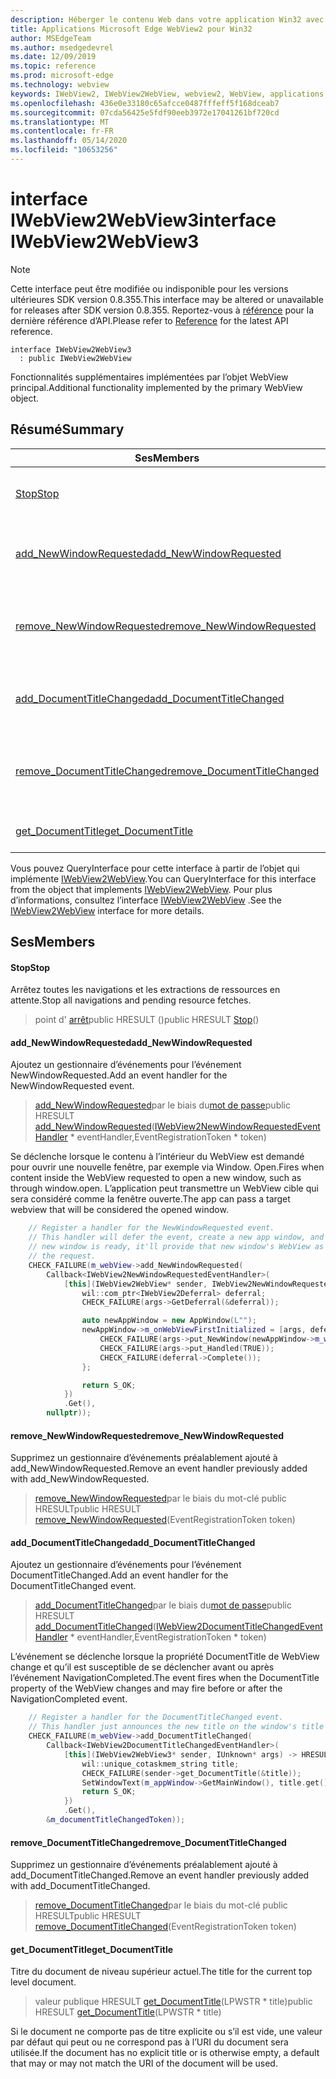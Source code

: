 ```yaml
---
description: Héberger le contenu Web dans votre application Win32 avec le contrôle Microsoft Edge WebView2
title: Applications Microsoft Edge WebView2 pour Win32
author: MSEdgeTeam
ms.author: msedgedevrel
ms.date: 12/09/2019
ms.topic: reference
ms.prod: microsoft-edge
ms.technology: webview
keywords: IWebView2, IWebView2WebView, webview2, WebView, applications Win32, Win32, Edge
ms.openlocfilehash: 436e0e33180c65afcce0487fffeff5f168dceab7
ms.sourcegitcommit: 07cda56425e5fdf90eeb3972e17041261bf720cd
ms.translationtype: MT
ms.contentlocale: fr-FR
ms.lasthandoff: 05/14/2020
ms.locfileid: "10653256"
---
```

# <span data-ttu-id="50f41-104">interface IWebView2WebView3</span><span class="sxs-lookup"><span data-stu-id="50f41-104">interface IWebView2WebView3</span></span> 

> [!NOTE]
> <span data-ttu-id="50f41-105">Cette interface peut être modifiée ou indisponible pour les versions ultérieures SDK version 0.8.355.</span><span class="sxs-lookup"><span data-stu-id="50f41-105">This interface may be altered or unavailable for releases after SDK version 0.8.355.</span></span> <span data-ttu-id="50f41-106">Reportez-vous à [référence](../../../webview2-api-reference.md) pour la dernière référence d’API.</span><span class="sxs-lookup"><span data-stu-id="50f41-106">Please refer to [Reference](../../../webview2-api-reference.md) for the latest API reference.</span></span>

```
interface IWebView2WebView3
  : public IWebView2WebView
```

<span data-ttu-id="50f41-107">Fonctionnalités supplémentaires implémentées par l’objet WebView principal.</span><span class="sxs-lookup"><span data-stu-id="50f41-107">Additional functionality implemented by the primary WebView object.</span></span>

## <span data-ttu-id="50f41-108">Résumé</span><span class="sxs-lookup"><span data-stu-id="50f41-108">Summary</span></span>

 <span data-ttu-id="50f41-109">Ses</span><span class="sxs-lookup"><span data-stu-id="50f41-109">Members</span></span>                        | <span data-ttu-id="50f41-110">Descriptions</span><span class="sxs-lookup"><span data-stu-id="50f41-110">Descriptions</span></span>
--------------------------------|---------------------------------------------
[<span data-ttu-id="50f41-111">Stop</span><span class="sxs-lookup"><span data-stu-id="50f41-111">Stop</span></span>](#stop) | <span data-ttu-id="50f41-112">Arrêtez toutes les navigations et les extractions de ressources en attente.</span><span class="sxs-lookup"><span data-stu-id="50f41-112">Stop all navigations and pending resource fetches.</span></span>
[<span data-ttu-id="50f41-113">add_NewWindowRequested</span><span class="sxs-lookup"><span data-stu-id="50f41-113">add_NewWindowRequested</span></span>](#add_newwindowrequested) | <span data-ttu-id="50f41-114">Ajoutez un gestionnaire d’événements pour l’événement NewWindowRequested.</span><span class="sxs-lookup"><span data-stu-id="50f41-114">Add an event handler for the NewWindowRequested event.</span></span>
[<span data-ttu-id="50f41-115">remove_NewWindowRequested</span><span class="sxs-lookup"><span data-stu-id="50f41-115">remove_NewWindowRequested</span></span>](#remove_newwindowrequested) | <span data-ttu-id="50f41-116">Supprimez un gestionnaire d’événements préalablement ajouté à add_NewWindowRequested.</span><span class="sxs-lookup"><span data-stu-id="50f41-116">Remove an event handler previously added with add_NewWindowRequested.</span></span>
[<span data-ttu-id="50f41-117">add_DocumentTitleChanged</span><span class="sxs-lookup"><span data-stu-id="50f41-117">add_DocumentTitleChanged</span></span>](#add_documenttitlechanged) | <span data-ttu-id="50f41-118">Ajoutez un gestionnaire d’événements pour l’événement DocumentTitleChanged.</span><span class="sxs-lookup"><span data-stu-id="50f41-118">Add an event handler for the DocumentTitleChanged event.</span></span>
[<span data-ttu-id="50f41-119">remove_DocumentTitleChanged</span><span class="sxs-lookup"><span data-stu-id="50f41-119">remove_DocumentTitleChanged</span></span>](#remove_documenttitlechanged) | <span data-ttu-id="50f41-120">Supprimez un gestionnaire d’événements préalablement ajouté à add_DocumentTitleChanged.</span><span class="sxs-lookup"><span data-stu-id="50f41-120">Remove an event handler previously added with add_DocumentTitleChanged.</span></span>
[<span data-ttu-id="50f41-121">get_DocumentTitle</span><span class="sxs-lookup"><span data-stu-id="50f41-121">get_DocumentTitle</span></span>](#get_documenttitle) | <span data-ttu-id="50f41-122">Titre du document de niveau supérieur actuel.</span><span class="sxs-lookup"><span data-stu-id="50f41-122">The title for the current top level document.</span></span>

<span data-ttu-id="50f41-123">Vous pouvez QueryInterface pour cette interface à partir de l’objet qui implémente [IWebView2WebView](IWebView2WebView.md).</span><span class="sxs-lookup"><span data-stu-id="50f41-123">You can QueryInterface for this interface from the object that implements [IWebView2WebView](IWebView2WebView.md).</span></span> <span data-ttu-id="50f41-124">Pour plus d’informations, consultez l’interface [IWebView2WebView](IWebView2WebView.md) .</span><span class="sxs-lookup"><span data-stu-id="50f41-124">See the [IWebView2WebView](IWebView2WebView.md) interface for more details.</span></span>

## <span data-ttu-id="50f41-125">Ses</span><span class="sxs-lookup"><span data-stu-id="50f41-125">Members</span></span>

#### <span data-ttu-id="50f41-126">Stop</span><span class="sxs-lookup"><span data-stu-id="50f41-126">Stop</span></span> 

<span data-ttu-id="50f41-127">Arrêtez toutes les navigations et les extractions de ressources en attente.</span><span class="sxs-lookup"><span data-stu-id="50f41-127">Stop all navigations and pending resource fetches.</span></span>

> <span data-ttu-id="50f41-128">point d' [arrêt](#stop)public HRESULT ()</span><span class="sxs-lookup"><span data-stu-id="50f41-128">public HRESULT [Stop](#stop)()</span></span>

#### <span data-ttu-id="50f41-129">add_NewWindowRequested</span><span class="sxs-lookup"><span data-stu-id="50f41-129">add_NewWindowRequested</span></span> 

<span data-ttu-id="50f41-130">Ajoutez un gestionnaire d’événements pour l’événement NewWindowRequested.</span><span class="sxs-lookup"><span data-stu-id="50f41-130">Add an event handler for the NewWindowRequested event.</span></span>

> <span data-ttu-id="50f41-131">[add_NewWindowRequested](#add_newwindowrequested)par le biais du[mot de passe](IWebView2NewWindowRequestedEventHandler.md)</span><span class="sxs-lookup"><span data-stu-id="50f41-131">public HRESULT [add_NewWindowRequested](#add_newwindowrequested)([IWebView2NewWindowRequestedEventHandler](IWebView2NewWindowRequestedEventHandler.md) \* eventHandler,EventRegistrationToken \* token)</span></span>

<span data-ttu-id="50f41-132">Se déclenche lorsque le contenu à l’intérieur du WebView est demandé pour ouvrir une nouvelle fenêtre, par exemple via Window. Open.</span><span class="sxs-lookup"><span data-stu-id="50f41-132">Fires when content inside the WebView requested to open a new window, such as through window.open.</span></span> <span data-ttu-id="50f41-133">L’application peut transmettre un WebView cible qui sera considéré comme la fenêtre ouverte.</span><span class="sxs-lookup"><span data-stu-id="50f41-133">The app can pass a target webview that will be considered the opened window.</span></span>

```cpp
    // Register a handler for the NewWindowRequested event.
    // This handler will defer the event, create a new app window, and then once the
    // new window is ready, it'll provide that new window's WebView as the response to
    // the request.
    CHECK_FAILURE(m_webView->add_NewWindowRequested(
        Callback<IWebView2NewWindowRequestedEventHandler>(
            [this](IWebView2WebView* sender, IWebView2NewWindowRequestedEventArgs* args) {
                wil::com_ptr<IWebView2Deferral> deferral;
                CHECK_FAILURE(args->GetDeferral(&deferral));

                auto newAppWindow = new AppWindow(L"");
                newAppWindow->m_onWebViewFirstInitialized = [args, deferral, newAppWindow]() {
                    CHECK_FAILURE(args->put_NewWindow(newAppWindow->m_webView.get()));
                    CHECK_FAILURE(args->put_Handled(TRUE));
                    CHECK_FAILURE(deferral->Complete());
                };

                return S_OK;
            })
            .Get(),
        nullptr));
```

#### <span data-ttu-id="50f41-134">remove_NewWindowRequested</span><span class="sxs-lookup"><span data-stu-id="50f41-134">remove_NewWindowRequested</span></span> 

<span data-ttu-id="50f41-135">Supprimez un gestionnaire d’événements préalablement ajouté à add_NewWindowRequested.</span><span class="sxs-lookup"><span data-stu-id="50f41-135">Remove an event handler previously added with add_NewWindowRequested.</span></span>

> <span data-ttu-id="50f41-136">[remove_NewWindowRequested](#remove_newwindowrequested)par le biais du mot-clé public HRESULT</span><span class="sxs-lookup"><span data-stu-id="50f41-136">public HRESULT [remove_NewWindowRequested](#remove_newwindowrequested)(EventRegistrationToken token)</span></span>

#### <span data-ttu-id="50f41-137">add_DocumentTitleChanged</span><span class="sxs-lookup"><span data-stu-id="50f41-137">add_DocumentTitleChanged</span></span> 

<span data-ttu-id="50f41-138">Ajoutez un gestionnaire d’événements pour l’événement DocumentTitleChanged.</span><span class="sxs-lookup"><span data-stu-id="50f41-138">Add an event handler for the DocumentTitleChanged event.</span></span>

> <span data-ttu-id="50f41-139">[add_DocumentTitleChanged](#add_documenttitlechanged)par le biais du[mot de passe](IWebView2DocumentTitleChangedEventHandler.md)</span><span class="sxs-lookup"><span data-stu-id="50f41-139">public HRESULT [add_DocumentTitleChanged](#add_documenttitlechanged)([IWebView2DocumentTitleChangedEventHandler](IWebView2DocumentTitleChangedEventHandler.md) \* eventHandler,EventRegistrationToken \* token)</span></span>

<span data-ttu-id="50f41-140">L’événement se déclenche lorsque la propriété DocumentTitle de WebView change et qu’il est susceptible de se déclencher avant ou après l’événement NavigationCompleted.</span><span class="sxs-lookup"><span data-stu-id="50f41-140">The event fires when the DocumentTitle property of the WebView changes and may fire before or after the NavigationCompleted event.</span></span>

```cpp
    // Register a handler for the DocumentTitleChanged event.
    // This handler just announces the new title on the window's title bar.
    CHECK_FAILURE(m_webView->add_DocumentTitleChanged(
        Callback<IWebView2DocumentTitleChangedEventHandler>(
            [this](IWebView2WebView3* sender, IUnknown* args) -> HRESULT {
                wil::unique_cotaskmem_string title;
                CHECK_FAILURE(sender->get_DocumentTitle(&title));
                SetWindowText(m_appWindow->GetMainWindow(), title.get());
                return S_OK;
            })
            .Get(),
        &m_documentTitleChangedToken));
```

#### <span data-ttu-id="50f41-141">remove_DocumentTitleChanged</span><span class="sxs-lookup"><span data-stu-id="50f41-141">remove_DocumentTitleChanged</span></span> 

<span data-ttu-id="50f41-142">Supprimez un gestionnaire d’événements préalablement ajouté à add_DocumentTitleChanged.</span><span class="sxs-lookup"><span data-stu-id="50f41-142">Remove an event handler previously added with add_DocumentTitleChanged.</span></span>

> <span data-ttu-id="50f41-143">[remove_DocumentTitleChanged](#remove_documenttitlechanged)par le biais du mot-clé public HRESULT</span><span class="sxs-lookup"><span data-stu-id="50f41-143">public HRESULT [remove_DocumentTitleChanged](#remove_documenttitlechanged)(EventRegistrationToken token)</span></span>

#### <span data-ttu-id="50f41-144">get_DocumentTitle</span><span class="sxs-lookup"><span data-stu-id="50f41-144">get_DocumentTitle</span></span> 

<span data-ttu-id="50f41-145">Titre du document de niveau supérieur actuel.</span><span class="sxs-lookup"><span data-stu-id="50f41-145">The title for the current top level document.</span></span>

> <span data-ttu-id="50f41-146">valeur publique HRESULT [get_DocumentTitle](#get_documenttitle)(LPWSTR \* title)</span><span class="sxs-lookup"><span data-stu-id="50f41-146">public HRESULT [get_DocumentTitle](#get_documenttitle)(LPWSTR \* title)</span></span>

<span data-ttu-id="50f41-147">Si le document ne comporte pas de titre explicite ou s’il est vide, une valeur par défaut qui peut ou ne correspond pas à l’URI du document sera utilisée.</span><span class="sxs-lookup"><span data-stu-id="50f41-147">If the document has no explicit title or is otherwise empty, a default that may or may not match the URI of the document will be used.</span></span>

